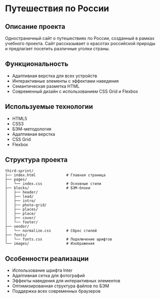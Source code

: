 # Путешествия по России

## Описание проекта

Одностраничный сайт о путешествиях по России, созданный в рамках учебного проекта. Сайт рассказывает о красотах российской природы и предлагает посетить различные уголки страны.

## Функциональность

- Адаптивная верстка для всех устройств
- Интерактивные элементы с эффектами наведения
- Семантическая разметка HTML
- Современный дизайн с использованием CSS Grid и Flexbox

## Используемые технологии

- HTML5
- CSS3
- БЭМ-методология
- Адаптивная верстка
- CSS Grid
- Flexbox

## Структура проекта

```
third-sprint/
├── index.html              # Главная страница
├── pages/
│   └── index.css           # Основные стили
├── blocks/                 # БЭМ-блоки
│   ├── header/
│   ├── lead/
│   ├── intro/
│   ├── photo-grid/
│   ├── places/
│   ├── place/
│   ├── cover/
│   └── footer/
├── vendor/
│   └── normalize.css       # Сброс стилей
├── fonts/
│   └── fonts.css           # Подключение шрифтов
└── images/                 # Изображения
```

## Особенности реализации

- Использование шрифта Inter
- Адаптивная сетка для фотографий
- Эффекты наведения для интерактивных элементов
- Оптимизированная структура файлов по БЭМ
- Поддержка всех современных браузеров 